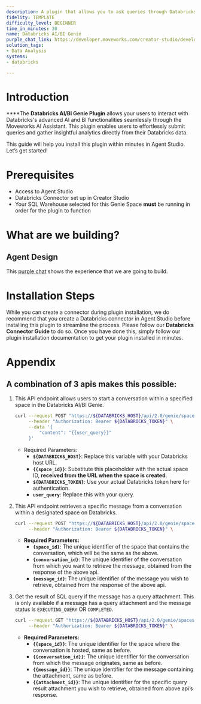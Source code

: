 ```yaml
---
description: A plugin that allows you to ask queries through Databricks's AI/BI Genie.
fidelity: TEMPLATE
difficulty_level: BEGINNER
time_in_minutes: 30
name: Databricks AI/BI Genie
purple_chat_link: https://developer.moveworks.com/creator-studio/developer-tools/purple-chat?conversation=%7B%22startTimestamp%22%3A%2211%3A43+AM%22%2C%22messages%22%3A%5B%7B%22role%22%3A%22user%22%2C%22parts%22%3A%5B%7B%22richText%22%3A%22%3Cp%3EWho+are+the+top+5+sales+reps+in+terms+of%3A%3C%2Fp%3E%5Cn%3Cul%3E%5Cn++%3Cli%3EOpportunities+Created%3C%2Fli%3E%5Cn++%3Cli%3EOrders+Closed%3C%2Fli%3E%5Cn++%3Cli%3ERevenue+Generated%3Cbr%3E%5Cn%3C%2Fli%3E%5Cn%3C%2Ful%3E%22%7D%5D%7D%2C%7B%22role%22%3A%22assistant%22%2C%22parts%22%3A%5B%7B%22reasoningSteps%22%3A%5B%7B%22status%22%3A%22success%22%2C%22richText%22%3A%22%3Cp%3ECalling+Databricks+Genie+Plugin%3C%2Fp%3E%22%7D%2C%7B%22status%22%3A%22success%22%2C%22richText%22%3A%22%3Cp%3EDatabricks+is+generating+SQL+query%3C%2Fp%3E%22%7D%2C%7B%22status%22%3A%22success%22%2C%22richText%22%3A%22%3Cp%3EReturning+result+from+Databricks%3C%2Fp%3E%22%7D%5D%7D%2C%7B%22richText%22%3A%22%3Cp%3EHere+are+the+top+5+sales+reps%3A%3C%2Fp%3E%5Cn%3Col%3E%5Cn++%3Cli%3E%3Cstrong%3EJohn+Smith%3C%2Fstrong%3E%5Cn++++%3Col%3E%5Cn++++++%3Cli%3E45+Opportunities+Created%3C%2Fli%3E%5Cn++++++%3Cli%3E1%2C571+Orders+Closed%3C%2Fli%3E%5Cn++++++%3Cli%3E%24310%2C320+Revenue+Generated%3C%2Fli%3E%5Cn++++%3C%2Fol%3E%5Cn++%3C%2Fli%3E%5Cn++%3Cli%3E%3Cstrong%3ERavi+Jain%3C%2Fstrong%3E%5Cn++++%3Col%3E%5Cn++++++%3Cli%3E48+Opportunities+Created%3C%2Fli%3E%5Cn++++++%3Cli%3E1%2C441+Orders+Closed%3C%2Fli%3E%5Cn++++++%3Cli%3E%24209%2C320+Revenue+Generated%3C%2Fli%3E%5Cn++++%3C%2Fol%3E%5Cn++%3C%2Fli%3E%5Cn++%3Cli%3E%3Cstrong%3ELeslie+Brown%3C%2Fstrong%3E%5Cn++++%3Col%3E%5Cn++++++%3Cli%3E22+Opportunities+Created%3C%2Fli%3E%5Cn++++++%3Cli%3E822+Orders+Closed%3C%2Fli%3E%5Cn++++++%3Cli%3E%24180%2C201+Revenue+Generated%3C%2Fli%3E%5Cn++++%3C%2Fol%3E%5Cn++%3C%2Fli%3E%5Cn++%3Cli%3E%3Cstrong%3EHarry+Jones%3C%2Fstrong%3E%5Cn++++%3Col%3E%5Cn++++++%3Cli%3E28+Opportunities+Created%3C%2Fli%3E%5Cn++++++%3Cli%3E782+Orders+Closed%3C%2Fli%3E%5Cn++++++%3Cli%3E%24165%2C159+Revenue+Generated%3C%2Fli%3E%5Cn++++%3C%2Fol%3E%5Cn++%3C%2Fli%3E%5Cn++%3Cli%3E%3Cstrong%3EEmily+Chen%3C%2Fstrong%3E%5Cn++++%3Col%3E%5Cn++++++%3Cli%3E13+Opportunities+Created%3C%2Fli%3E%5Cn++++++%3Cli%3E421+Orders+Closed%3C%2Fli%3E%5Cn++++++%3Cli%3E%2449%2C601+Revenue+Generated%3C%2Fli%3E%5Cn++++%3C%2Fol%3E%5Cn++%3C%2Fli%3E%5Cn%3C%2Fol%3E%22%7D%2C%7B%22citations%22%3A%5B%7B%22connectorName%22%3A%22databricks%22%2C%22citationTitle%22%3A%22Genie+Conversation%22%7D%5D%7D%5D%7D%5D%7D
solution_tags:
- Data Analysis
systems:
- databricks

---
```

# **Introduction**

****The **Databricks AI/BI Genie Plugin** allows your users to interact with Databricks's advanced AI and BI functionalities seamlessly through the Moveworks AI Assistant. This plugin enables users to effortlessly submit queries and gather insightful analytics directly from their Databricks data.

This guide will help you install this plugin within minutes in Agent Studio. Let’s get started!

# Prerequisites

- Access to Agent Studio
- Databricks Connector set up in Creator Studio
- Your SQL Warehouse selected for this Genie Space **must** be running in order for the plugin to function

# **What are we building?**

## **Agent Design**

This [purple chat](https://developer.moveworks.com/creator-studio/developer-tools/purple-chat?conversation=%7B%22startTimestamp%22%3A%2211%3A43+AM%22%2C%22messages%22%3A%5B%7B%22role%22%3A%22user%22%2C%22parts%22%3A%5B%7B%22richText%22%3A%22%3Cp%3EWho+are+the+top+5+sales+reps+in+terms+of%3A%3C%2Fp%3E%5Cn%3Cul%3E%5Cn++%3Cli%3EOpportunities+Created%3C%2Fli%3E%5Cn++%3Cli%3EOrders+Closed%3C%2Fli%3E%5Cn++%3Cli%3ERevenue+Generated%3Cbr%3E%5Cn%3C%2Fli%3E%5Cn%3C%2Ful%3E%22%7D%5D%7D%2C%7B%22role%22%3A%22assistant%22%2C%22parts%22%3A%5B%7B%22reasoningSteps%22%3A%5B%7B%22status%22%3A%22success%22%2C%22richText%22%3A%22%3Cp%3ECalling+Databricks+Genie+Plugin%3C%2Fp%3E%22%7D%2C%7B%22status%22%3A%22success%22%2C%22richText%22%3A%22%3Cp%3EDatabricks+is+generating+SQL+query%3C%2Fp%3E%22%7D%2C%7B%22status%22%3A%22success%22%2C%22richText%22%3A%22%3Cp%3EReturning+result+from+Databricks%3C%2Fp%3E%22%7D%5D%7D%2C%7B%22richText%22%3A%22%3Cp%3EHere+are+the+top+5+sales+reps%3A%3C%2Fp%3E%5Cn%3Col%3E%5Cn++%3Cli%3E%3Cstrong%3EJohn+Smith%3C%2Fstrong%3E%5Cn++++%3Col%3E%5Cn++++++%3Cli%3E45+Opportunities+Created%3C%2Fli%3E%5Cn++++++%3Cli%3E1%2C571+Orders+Closed%3C%2Fli%3E%5Cn++++++%3Cli%3E%24310%2C320+Revenue+Generated%3C%2Fli%3E%5Cn++++%3C%2Fol%3E%5Cn++%3C%2Fli%3E%5Cn++%3Cli%3E%3Cstrong%3ERavi+Jain%3C%2Fstrong%3E%5Cn++++%3Col%3E%5Cn++++++%3Cli%3E48+Opportunities+Created%3C%2Fli%3E%5Cn++++++%3Cli%3E1%2C441+Orders+Closed%3C%2Fli%3E%5Cn++++++%3Cli%3E%24209%2C320+Revenue+Generated%3C%2Fli%3E%5Cn++++%3C%2Fol%3E%5Cn++%3C%2Fli%3E%5Cn++%3Cli%3E%3Cstrong%3ELeslie+Brown%3C%2Fstrong%3E%5Cn++++%3Col%3E%5Cn++++++%3Cli%3E22+Opportunities+Created%3C%2Fli%3E%5Cn++++++%3Cli%3E822+Orders+Closed%3C%2Fli%3E%5Cn++++++%3Cli%3E%24180%2C201+Revenue+Generated%3C%2Fli%3E%5Cn++++%3C%2Fol%3E%5Cn++%3C%2Fli%3E%5Cn++%3Cli%3E%3Cstrong%3EHarry+Jones%3C%2Fstrong%3E%5Cn++++%3Col%3E%5Cn++++++%3Cli%3E28+Opportunities+Created%3C%2Fli%3E%5Cn++++++%3Cli%3E782+Orders+Closed%3C%2Fli%3E%5Cn++++++%3Cli%3E%24165%2C159+Revenue+Generated%3C%2Fli%3E%5Cn++++%3C%2Fol%3E%5Cn++%3C%2Fli%3E%5Cn++%3Cli%3E%3Cstrong%3EEmily+Chen%3C%2Fstrong%3E%5Cn++++%3Col%3E%5Cn++++++%3Cli%3E13+Opportunities+Created%3C%2Fli%3E%5Cn++++++%3Cli%3E421+Orders+Closed%3C%2Fli%3E%5Cn++++++%3Cli%3E%2449%2C601+Revenue+Generated%3C%2Fli%3E%5Cn++++%3C%2Fol%3E%5Cn++%3C%2Fli%3E%5Cn%3C%2Fol%3E%22%7D%2C%7B%22citations%22%3A%5B%7B%22connectorName%22%3A%22databricks%22%2C%22citationTitle%22%3A%22Genie+Conversation%22%7D%5D%7D%5D%7D%5D%7D) shows the experience that we are going to build.

# **Installation Steps**

While you can create a connector during plugin installation, we do recommend that you create a Databricks connector in Agent Studio before installing this plugin to streamline the process. Please follow our **Databricks Connector Guide** to do so. Once you have done this, simply follow our plugin installation documentation to get your plugin installed in minutes.

# Appendix

## A combination of 3 apis makes this possible:

1. This API endpoint allows users to start a conversation within a specified space in the Databricks AI/BI Genie.
    
    ```bash
    curl --request POST "https://${DATABRICKS_HOST}/api/2.0/genie/spaces/{{space_id}}/start-conversation" \
         --header "Authorization: Bearer ${DATABRICKS_TOKEN}" \
         --data '{
             "content": "{{user_query}}"
         }'
    ```
    
    - Required Parameters:
        - **`${DATABRICKS_HOST}`**: Replace this variable with your Databricks host URL.
        - **`{{space_id}}`**: Substitute this placeholder with the actual space ID, **received from the URL when the space is created**.
        - **`${DATABRICKS_TOKEN}`**: Use your actual Databricks token here for authentication.
        - **`user_query`**: Replace this with your query.
        
2. This API endpoint retrieves a specific message from a conversation within a designated space on Databricks.
    
    ```bash
    curl --request POST "https://${DATABRICKS_HOST}/api/2.0/genie/spaces/{space_id}/conversations/{conversation_id}/messages/{message_id}" \
         --header "Authorization: Bearer ${DATABRICKS_TOKEN}" \
    ```
    
    - **Required Parameters:**
        - **`{space_id}`**: The unique identifier of the space that contains the conversation, which will be the same as the above.
        - **`{conversation_id}`**: The unique identifier of the conversation from which you want to retrieve the message, obtained from the response of the above api.
        - **`{message_id}`**: The unique identifier of the message you wish to retrieve, obtained from the response of the above api.
        
3. Get the result of SQL query if the message has a query attachment. This is only available if a message has a query attachment and the message status is `EXECUTING_QUERY` OR `COMPLETED`.
    
    ```bash
    curl --request GET "https://${DATABRICKS_HOST}/api/2.0/genie/spaces/{{space_id}}/conversations/{{conversation_id}}/messages/{{message_id}}/attachments/{{attachment_id}}/query-result" \
         --header "Authorization: Bearer ${DATABRICKS_TOKEN}" \
    ```
    
    - **Required Parameters:**
        - **`{{space_id}}`**: The unique identifier for the space where the conversation is hosted, same as before.
        - **`{{conversation_id}}`**: The unique identifier for the conversation from which the message originates, same as before.
        - **`{{message_id}}`**: The unique identifier for the message containing the attachment, same as before.
        - **`{{attachment_id}}`**: The unique identifier for the specific query result attachment you wish to retrieve, obtained from above api’s response.

